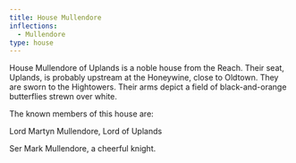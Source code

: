 ```yaml
---
title: House Mullendore
inflections:
  - Mullendore
type: house
---
```


House Mullendore of Uplands is a noble house from the Reach. Their seat, Uplands, is probably upstream at the Honeywine, close to Oldtown. They are sworn to the Hightowers. Their arms depict a field of black-and-orange butterflies strewn over white.

The known members of this house are:

Lord Martyn Mullendore, Lord of Uplands

Ser Mark Mullendore, a cheerful knight.


